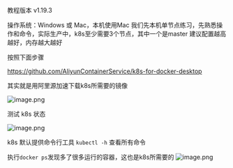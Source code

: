 教程版本  v1.19.3

操作系统：Windows 或 Mac，本机使用Mac
我们先本机单节点练习，先熟悉操作和命令，实际生产中，k8s至少需要3个节点，其中一个是master
建议配置越高越好，内存越大越好

按照下面步骤

https://github.com/AliyunContainerService/k8s-for-docker-desktop

其实就是用阿里源加速下载k8s所需要的镜像

![image.png](https://p6-juejin.byteimg.com/tos-cn-i-k3u1fbpfcp/5c94d53c26c243f38d1fad144e995f0d~tplv-k3u1fbpfcp-watermark.image)

测试 k8s 状态

![image.png](https://p1-juejin.byteimg.com/tos-cn-i-k3u1fbpfcp/b2887447b56c440fb05594dbdf81fbb7~tplv-k3u1fbpfcp-watermark.image)

k8s 默认提供命令行工具 `kubectl -h` 查看所有命令

执行`docker ps`发现多了很多运行的容器，这也是k8s所需要的
![image.png](https://p1-juejin.byteimg.com/tos-cn-i-k3u1fbpfcp/70eae6b21103484ab532560927bc4dcc~tplv-k3u1fbpfcp-watermark.image)
